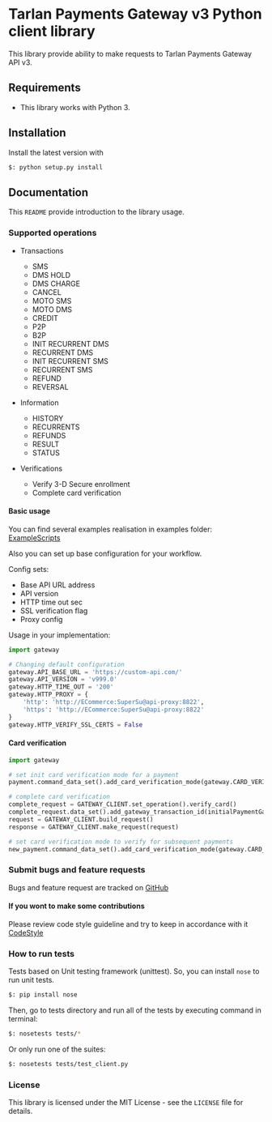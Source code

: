# Tarlan Payments Gateway v3 Python client library
This library provide ability to make requests to Tarlan Payments Gateway API v3.


## Requirements
- This library works with Python 3.

## Installation
Install the latest version with

```bash
$: python setup.py install
```

## Documentation
This `README` provide introduction to the library usage.

### Supported operations
- Transactions
  - SMS
  - DMS HOLD
  - DMS CHARGE
  - CANCEL
  - MOTO SMS
  - MOTO DMS
  - CREDIT
  - P2P
  - B2P
  - INIT RECURRENT DMS
  - RECURRENT DMS
  - INIT RECURRENT SMS
  - RECURRENT SMS
  - REFUND
  - REVERSAL

- Information
  - HISTORY
  - RECURRENTS
  - REFUNDS
  - RESULT
  - STATUS

- Verifications
  - Verify 3-D Secure enrollment
  - Complete card verification

#### Basic usage
You can find several examples realisation in examples folder:
[ExampleScripts](https://github.com/TarlanPayments/gw-python-client/blob/master/examples/)

Also you can set up base configuration for your workflow.

Config sets:
 - Base API URL address
 - API version
 - HTTP time out sec
 - SSL verification flag
 - Proxy config

Usage in your implementation:
```python
import gateway

# Changing default configuration
gateway.API_BASE_URL = 'https://custom-api.com/'
gateway.API_VERSION = 'v999.0'
gateway.HTTP_TIME_OUT = '200'
gateway.HTTP_PROXY = {
    'http': 'http://ECommerce:SuperSu@api-proxy:8822',
    'https': 'http://ECommerce:SuperSu@api-proxy:8822'
}
gateway.HTTP_VERIFY_SSL_CERTS = False
```

#### Card verification

```python
import gateway

# set init card verification mode for a payment
payment.command_data_set().add_card_verification_mode(gateway.CARD_VERIFICATION_MODE_INIT)

# complete card verification
complete_request = GATEWAY_CLIENT.set_operation().verify_card()
complete_request.data_set().add_gateway_transaction_id(initialPaymentGatewayId)
request = GATEWAY_CLIENT.build_request()
response = GATEWAY_CLIENT.make_request(request)

# set card verification mode to verify for subsequent payments
new_payment.command_data_set().add_card_verification_mode(gateway.CARD_VERIFICATION_MODE_VERIFY)
```


### Submit bugs and feature requests
Bugs and feature request are tracked on [GitHub](https://github.com/TarlanPayments/gw-python-client/issues)

#### If you wont to make some contributions
Please review code style guideline and try to keep in accordance with it
[CodeStyle](https://github.com/TarlanPayments/gw-python-client/blob/master/CODESTYLE.md)

### How to run tests
Tests based on Unit testing framework (unittest).
So, you can install `nose` to run unit tests.
```bash
$: pip install nose
```
Then, go to tests directory and run all of the tests by executing command in terminal:
```bash
$: nosetests tests/*
```
Or only run one of the suites:
```bash
$: nosetests tests/test_client.py
```

### License
This library is licensed under the MIT License - see the `LICENSE` file for details.